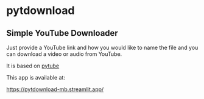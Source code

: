 # pytdownload

## Simple YouTube Downloader

Just provide a YouTube link and how you would like to name the file and you can download a video or audio from YouTube.

It is based on [pytube](https://pytube.io/en/latest/)

This app is available at:

https://pytdownload-mb.streamlit.app/
